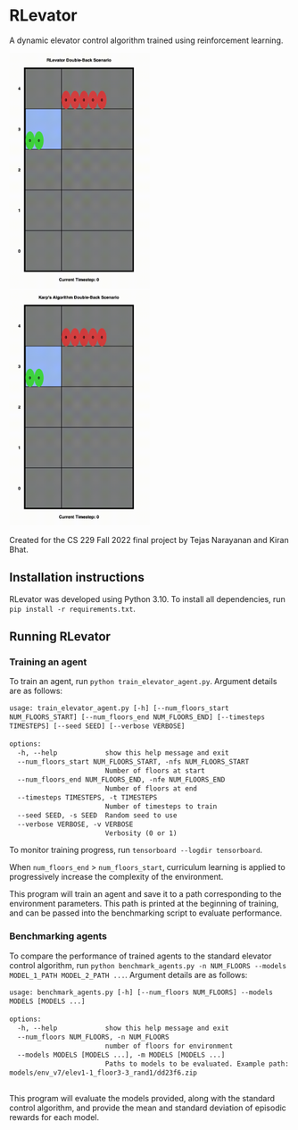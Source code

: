 # RLevator

A dynamic elevator control algorithm trained using reinforcement learning.

<p float="left">
  <img src="images/RLevator.gif" width="50%"/>
  <img src="images/Karps.gif" width="50%"/>
</p>

Created for the CS 229 Fall 2022 final project by Tejas Narayanan and Kiran Bhat.

## Installation instructions

RLevator was developed using Python 3.10. To install all dependencies, run `pip install -r requirements.txt`.

## Running RLevator

### Training an agent

To train an agent, run `python train_elevator_agent.py`. Argument details are as follows:
```
usage: train_elevator_agent.py [-h] [--num_floors_start NUM_FLOORS_START] [--num_floors_end NUM_FLOORS_END] [--timesteps TIMESTEPS] [--seed SEED] [--verbose VERBOSE]

options:
  -h, --help            show this help message and exit
  --num_floors_start NUM_FLOORS_START, -nfs NUM_FLOORS_START
                        Number of floors at start
  --num_floors_end NUM_FLOORS_END, -nfe NUM_FLOORS_END
                        Number of floors at end
  --timesteps TIMESTEPS, -t TIMESTEPS
                        Number of timesteps to train
  --seed SEED, -s SEED  Random seed to use
  --verbose VERBOSE, -v VERBOSE
                        Verbosity (0 or 1)
```

To monitor training progress, run `tensorboard --logdir tensorboard`.

When `num_floors_end` > `num_floors_start`, curriculum learning is applied to progressively increase the
complexity of the environment.

This program will train an agent and save it to a path corresponding to the environment parameters. This
path is printed at the beginning of training, and can be passed into the benchmarking script to evaluate
performance.

### Benchmarking agents

To compare the performance of trained agents to the standard elevator control algorithm,
run `python benchmark_agents.py -n NUM_FLOORS --models MODEL_1_PATH MODEL_2_PATH ...`.
Argument details are as follows:

```
usage: benchmark_agents.py [-h] [--num_floors NUM_FLOORS] --models MODELS [MODELS ...]

options:
  -h, --help            show this help message and exit
  --num_floors NUM_FLOORS, -n NUM_FLOORS
                        number of floors for environment
  --models MODELS [MODELS ...], -m MODELS [MODELS ...]
                        Paths to models to be evaluated. Example path: models/env_v7/elev1-1_floor3-3_rand1/dd23f6.zip
                        
```

This program will evaluate the models provided, along with the standard control algorithm, and provide
the mean and standard deviation of episodic rewards for each model.
